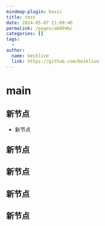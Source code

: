 ```yaml
---
mindmap-plugin: basic
title: test
date: 2024-05-07 21:09:46
permalink: /pages/a6894b/
categories: []
tags: 
  - 
author: 
  name: beiklive
  link: https://github.com/beiklive
---
```


# main

## 新节点
- 新节点

## 新节点

## 新节点

## 新节点

## 新节点